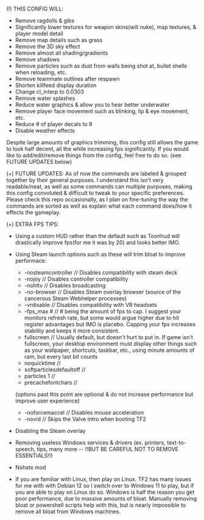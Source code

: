 


(!) THIS CONFIG WILL:
  - Remove ragdolls & gibs
  - Significantly lower textures for weapon skins(will nuke), map textures, & player model detail
  - Remove map details such as grass
  - Remove the 3D sky effect
  - Remove almost all shading/gradients
  - Remove shadows
  - Remove particles such as dust from walls being shot at, bullet shells when reloading, etc.
  - Remove teammate outlines after respawn
  - Shorten killfeed display duration
  - Change cl_interp to 0.0303
  - Remove water splashes
  - Reduce water graphics & allow you to hear better underwater
  - Remove player face movement such as blinking, lip & eye movement, etc.
  - Reduce # of player decals to 9
  - Disable weather effects

Despite large amounts of graphics trimming, this config still allows the game to look half decent, all the while increasing fps significantly.
If you would like to add/edit/remove things from the config, feel free to do so. (see FUTURE UPDATES below)

(+) FUTURE UPDATES:
As of now the commands are labeled & grouped together by their general purposes.
I understand this isn't very readable/neat, as well as some commands can multiple purposes, making this config convoluted & difficult to tweak to your specific preferences.
Please check this repo occasionally, as I plan on fine-tuning the way the commands are sorted as well as explain what each command does/how it effects the gameplay.

(+) EXTRA FPS TIPS:
  - Using a custom HUD rather than the default such as Toonhud will drastically improve fps(for me it was by 20) and looks better IMO.
  - Using Steam launch options such as these will trim bloat to improve performace:
     - -nosteamcontroller      //  Disables compatibility with steam deck
     - -nojoy                  //  Disables controller compatibility
     - -nohltv                 //  Disables broadcasting
     - -no-browser             //  Disables Steam overlay browser (source of the cancerous Steam Webhelper processes)
     - -vrdisable              //  Disables compatibility with VR headsets
     - -fps_max #              //  # being the amount of fps to cap. I suggest your monitors refresh rate, but some would argue higher due to hit register advantages but IMO is placebo. Capping your fps increases stability and keeps it more consistent.
     - fullscreen              //  Usually default, but doesn't hurt to put in. If game isn't fullscreen, your desktop environment must display other things such as your wallpaper, shortcuts, taskbar, etc., using minute amounts of ram, but every last bit counts
     - noquicktime             //  
     - softparticlesdefaultoff //  
     - particles 1             //  
     - precachefontchars       //  
    
     (options past this point are optional & do not increase performance but improve user experience)
    
     - -noforcemaccel          //  Disables mouse acceleration
     - -novid                  //  Skips the Valve intro when booting TF2
  - Disabling the Steam overlay
  - Removing useless Windows services & drivers (ex. printers, text-to-speech, tips, many more -- !!BUT BE CAREFUL NOT TO REMOVE ESSENTIALS!!)
  - Nohats mod
  - If you are familiar with Linux, then play on Linux. TF2 has many issues for me with with Debian 12 so I switch over to Windows 11 to play, but if you are able to play on Linux do so. Windows is half the reason you get poor performance, due to massive amounts of bloat. Manually removing bloat or powershell scripts help with this, but is nearly impossible to remove all bloat from Windows machines.

